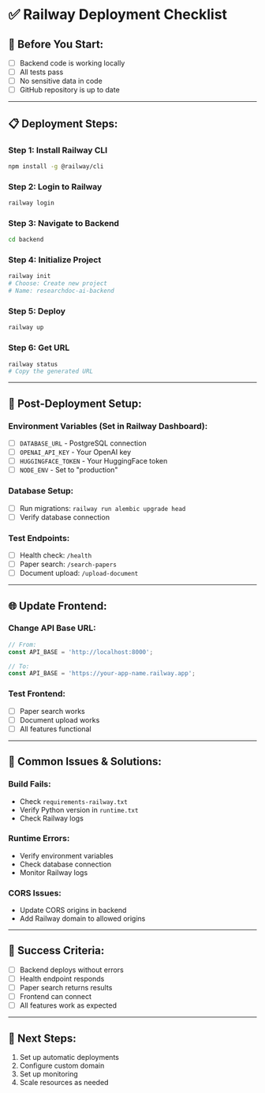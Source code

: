 # ✅ Railway Deployment Checklist

## 🚀 **Before You Start:**
- [ ] Backend code is working locally
- [ ] All tests pass
- [ ] No sensitive data in code
- [ ] GitHub repository is up to date

---

## 📋 **Deployment Steps:**

### **Step 1: Install Railway CLI**
```bash
npm install -g @railway/cli
```

### **Step 2: Login to Railway**
```bash
railway login
```

### **Step 3: Navigate to Backend**
```bash
cd backend
```

### **Step 4: Initialize Project**
```bash
railway init
# Choose: Create new project
# Name: researchdoc-ai-backend
```

### **Step 5: Deploy**
```bash
railway up
```

### **Step 6: Get URL**
```bash
railway status
# Copy the generated URL
```

---

## 🔧 **Post-Deployment Setup:**

### **Environment Variables (Set in Railway Dashboard):**
- [ ] `DATABASE_URL` - PostgreSQL connection
- [ ] `OPENAI_API_KEY` - Your OpenAI key
- [ ] `HUGGINGFACE_TOKEN` - Your HuggingFace token
- [ ] `NODE_ENV` - Set to "production"

### **Database Setup:**
- [ ] Run migrations: `railway run alembic upgrade head`
- [ ] Verify database connection

### **Test Endpoints:**
- [ ] Health check: `/health`
- [ ] Paper search: `/search-papers`
- [ ] Document upload: `/upload-document`

---

## 🌐 **Update Frontend:**

### **Change API Base URL:**
```javascript
// From:
const API_BASE = 'http://localhost:8000';

// To:
const API_BASE = 'https://your-app-name.railway.app';
```

### **Test Frontend:**
- [ ] Paper search works
- [ ] Document upload works
- [ ] All features functional

---

## 🚨 **Common Issues & Solutions:**

### **Build Fails:**
- Check `requirements-railway.txt`
- Verify Python version in `runtime.txt`
- Check Railway logs

### **Runtime Errors:**
- Verify environment variables
- Check database connection
- Monitor Railway logs

### **CORS Issues:**
- Update CORS origins in backend
- Add Railway domain to allowed origins

---

## 🎯 **Success Criteria:**
- [ ] Backend deploys without errors
- [ ] Health endpoint responds
- [ ] Paper search returns results
- [ ] Frontend can connect
- [ ] All features work as expected

---

## 📱 **Next Steps:**
1. Set up automatic deployments
2. Configure custom domain
3. Set up monitoring
4. Scale resources as needed 